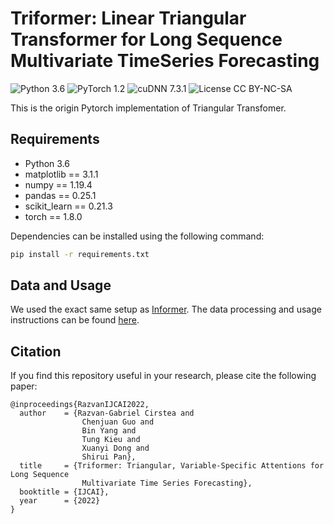 # Triformer: Linear Triangular Transformer for Long Sequence Multivariate TimeSeries Forecasting
![Python 3.6](https://img.shields.io/badge/python-3.6-green.svg?style=plastic)
![PyTorch 1.2](https://img.shields.io/badge/PyTorch%20-%23EE4C2C.svg?style=plastic)
![cuDNN 7.3.1](https://img.shields.io/badge/cudnn-7.3.1-green.svg?style=plastic)
![License CC BY-NC-SA](https://img.shields.io/badge/license-CC_BY--NC--SA--green.svg?style=plastic)

This is the origin Pytorch implementation of Triangular Transfomer.


## Requirements

- Python 3.6
- matplotlib == 3.1.1
- numpy == 1.19.4
- pandas == 0.25.1
- scikit_learn == 0.21.3
- torch == 1.8.0

Dependencies can be installed using the following command:
```bash
pip install -r requirements.txt
```

## Data and Usage
We used the exact same setup as [Informer](https://github.com/zhouhaoyi/Informer2020). The data processing and usage 
instructions can be found [here](https://github.com/zhouhaoyi/Informer2020).

## Citation

If you find this repository useful in your research, please cite the following paper:

```
@inproceedings{RazvanIJCAI2022,
  author    = {Razvan-Gabriel Cirstea and
                Chenjuan Guo and
                Bin Yang and
                Tung Kieu and
                Xuanyi Dong and
                Shirui Pan},
  title     = {Triformer: Triangular, Variable-Specific Attentions for Long Sequence
                Multivariate Time Series Forecasting},
  booktitle = {IJCAI},
  year      = {2022}
}
``` 